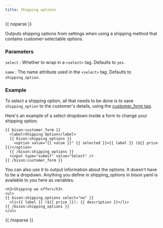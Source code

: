 ```yaml
---
title: Shipping options
---
```

{{ noparse }}

Outputs shipping options from settings when using a shipping method that contains customer-selectable options.

### Parameters
`select`
: Whether to wrap in a `<select>` tag. Defaults to `yes`.

`name`
: The name attribute used in the `<select>` tag. Defaults to `shipping_option`.

### Example
To select a shipping option, all that needs to be done is to save `shipping_option` to the customer's details, using the [customer_form tag](/docs/tags/checking-out#customer_form).

Here's an example of a select dropdown inside a form to change your shipping option.

~~~
{{ bison:customer_form }}
  <label>Shipping Option</label>
  {{ bison:shipping_options }}
    <option value="{{ value }}" {{ selected }}>{{ label }} (${{ price }})</option>
  {{ /bison:shipping_options }}
  <input type="submit" value="Select" />
{{ /bison:customer_form }}
~~~

You can also use it to output information about the options. It doesn't have to be a dropdown. Anything you define in shipping_options in bison.yaml is available to you here as variables.

~~~
<h3>Shipping we offer</h3>
<ul>
{{ bison:shipping_options select="no" }}
  <li>{{ label }} (${{ price }}): {{ description }}</li>
{{ /bison:shipping_options }}
</ul>
~~~

{{ /noparse }}